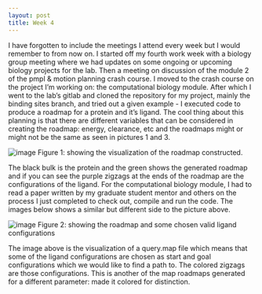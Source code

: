 ```yaml
---
layout: post
title: Week 4
---
```


I have forgotten to include the meetings I attend every week but I would remember to from now on. I started off my fourth work week with a biology group meeting where we had updates on some ongoing or upcoming biology projects for the lab. Then a meeting on discussion of the module 2 of the pmpl & motion planning crash course. I moved to the crash course on the project I’m working on: the computational biology module. After which I went to the lab’s gitlab and cloned the repository for my project, mainly the binding sites branch, and tried out a given example -  I executed code to produce a roadmap for a protein and it’s ligand. The cool thing about this planning is that there are different variables that can be considered in creating the roadmap: energy, clearance, etc and the roadmaps might or might not be the same as seen in pictures 1 and 3.

![image](https://user-images.githubusercontent.com/66149407/122970112-1bf94780-d353-11eb-972a-cca2b36b8218.png)
Figure 1: showing the visualization of the roadmap constructed.

The black bulk is the protein and the green shows the generated roadmap and if you can see the purple zigzags at the ends of the roadmap are the configurations of the ligand.
For the computational biology module, I had to read a paper written by my graduate student mentor and others on the process I just completed to check out, compile and run the code.
The images below shows a similar but different side to the picture above.

![image](https://user-images.githubusercontent.com/66149407/122970013-f4a27a80-d352-11eb-9588-8eb9b0a5c98b.png)
Figure 2: showing the roadmap and some chosen valid ligand configurations

The image above is the visualization of a query.map file which means that some of the ligand configurations are chosen as start and goal configurations which we would like to find a path to. The colored zigzags are those configurations.
This is another of the map roadmaps generated for a different parameter: made it colored for distinction.

